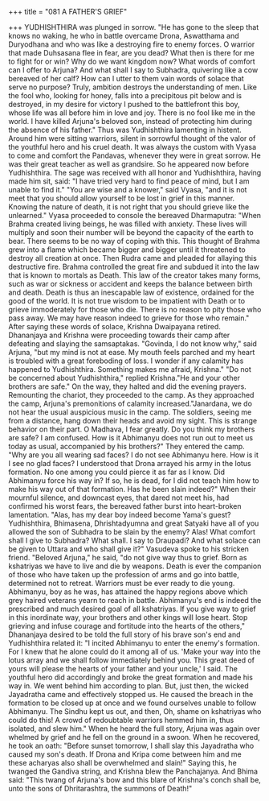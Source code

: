 +++
title = "081 A FATHER'S GRIEF"

+++
YUDHISHTHIRA
was
plunged
in
sorrow. "He has gone to the sleep that
knows no waking, he who in battle
overcame
Drona,
Aswatthama
and
Duryodhana and who was like a
destroying fire to enemy forces. O warrior
that made Duhsasana flee in fear, are you
dead? What then is there for me to fight
for or win? Why do we want kingdom
now? What words of comfort can I offer
to Arjuna? And what shall I say to
Subhadra, quivering like a cow bereaved
of her calf? How can I utter to them vain
words of solace that serve no purpose?
Truly,
ambition
destroys
the
understanding of men. Like the fool who,
looking for honey, falls into a precipitous
pit below and is destroyed, in my desire
for victory I pushed to the battlefront this
boy, whose life was all before him in love
and joy. There is no fool like me in the
world. I have killed Arjuna's beloved son,
instead of protecting him during the
absence of his father."
Thus was Yudhishthira lamenting in
histent. Around him were sitting warriors,
silent in sorrowful thought of the valor of
the youthful hero and his cruel death. It
was always the custom with Vyasa to
come and comfort the Pandavas,
whenever they were in great sorrow.
He was their great teacher as well as
grandsire. So he appeared now before
Yudhishthira. The sage was received with
all honor and Yudhishthira, having made
him sit, said: "I have tried very hard to
find peace of mind, but I am unable to
find it."
"You are wise and a knower," said Vyasa,
"and it is not meet that you should allow
yourself to be lost in grief in this manner.
Knowing the nature of death, it is not right
that you should grieve like the unlearned."
Vyasa proceeded to console the bereaved
Dharmaputra: "When Brahma created
living beings, he was filled with anxiety.
These lives will multiply and soon their
number will be beyond the capacity of the
earth to bear. There seems to be no way of
coping with this. This thought of Brahma
grew into a flame which became bigger
and bigger until it threatened to destroy all
creation at once. Then Rudra came and
pleaded for allaying this destructive fire.
Brahma controlled the great fire and
subdued it into the law that is known to
mortals as Death. This law of the creator
takes many forms, such as war or sickness
or accident and keeps the balance between
birth and death. Death is thus an
inescapable law of existence, ordained for
the good of the world. It is not true
wisdom to be impatient with Death or to
grieve immoderately for those who die.
There is no reason to pity those who pass
away. We may have reason indeed to
grieve for those who remain." After
saying these words of solace, Krishna
Dwaipayana retired.
Dhananjaya and Krishna were proceeding
towards their camp after defeating and
slaying the samsaptakas.
"Govinda, I do not know why," said
Arjuna, "but my mind is not at ease. My
mouth feels parched and my heart is
troubled with a great foreboding of loss. I
wonder if any calamity has happened to
Yudhishthira.
Something
makes
me
afraid, Krishna."
"Do
not
be
concerned
about
Yudhishthira," replied Krishna."He and
your other brothers are safe." On the way,
they halted and did the evening prayers.
Remounting the chariot, they proceeded to
the camp. As they approached the camp,
Arjuna's
premonitions
of
calamity
increased."Janardana, we do not hear the usual
auspicious music in the camp. The
soldiers, seeing me from a distance, hang
down their heads and avoid my sight. This
is strange behavior on their part. O
Madhava, I fear greatly. Do you think my
brothers are safe? I am confused. How is
it Abhimanyu does not run out to meet us
today as usual, accompanied by his
brothers?"
They entered the camp.
"Why are you all wearing sad faces? I do
not see Abhimanyu here. How is it I see
no glad faces? I understood that Drona
arrayed his army in the lotus formation.
No one among you could pierce it as far
as I know. Did Abhimanyu force his way
in? If so, he is dead, for I did not teach
him how to make his way out of that
formation. Has he been slain indeed?"
When their mournful silence, and
downcast eyes, that dared not meet his,
had confirmed his worst fears, the
bereaved father burst into heart-broken
lamentation.
"Alas, has my dear boy indeed become
Yama's guest? Yudhishthira, Bhimasena,
Dhrishtadyumna and great Satyaki have
all of you allowed the son of Subhadra to
be slain by the enemy? Alas! What
comfort shall I give to Subhadra? What
shall. I say to Draupadi? And what solace
can be given to Uttara and who shall give
it?"
Vasudeva spoke to his stricken friend.
"Beloved Arjuna," he said, "do not give
way thus to grief. Born as kshatriyas we
have to live and die by weapons. Death is
ever the companion of those who have
taken up the profession of arms and go
into battle, determined not to retreat.
Warriors must be ever ready to die young.
Abhimanyu, boy as he was, has attained
the happy regions above which grey
haired veterans yearn to reach in battle.
Abhimanyu's end is indeed the prescribed
and much desired goal of all kshatriyas. If
you give way to grief in this inordinate
way, your brothers and other kings will
lose heart. Stop grieving and infuse
courage and fortitude into the hearts of the
others,"
Dhananjaya desired to be told the full
story of his brave son's end and
Yudhishthira
related
it:
"I
incited
Abhimanyu
to enter the enemy's
formation. For I knew that he alone could
do it among all of us. 'Make your way into
the lotus array and we shall follow
immediately behind you. This great deed
of yours will please the hearts of your
father and your uncle,' I said. The youthful
hero did accordingly and broke the great
formation and made his way in. We went
behind him according to plan. But, just
then, the wicked Jayadratha came and
effectively stopped us. He caused the
breach in the formation to be closed up at
once and we found ourselves unable to
follow Abhimanyu. The Sindhu kept us
out, and then, Oh, shame on kshatriyas
who could do this! A crowd of
redoubtable warriors hemmed him in, thus
isolated, and slew him."
When he heard the full story, Arjuna was
again over whelmed by grief and he fell
on the ground in a swoon.
When he recovered, he took an oath:
"Before sunset tomorrow, I shall slay this
Jayadratha who caused my son's death. If
Drona and Kripa come between him and
me these acharyas also shall be
overwhelmed and slain!"
Saying this, he twanged the Gandiva
string, and Krishna blew the Panchajanya.
And Bhima said:
"This twang of Arjuna's bow and this
blare of Krishna's conch shall be, unto the
sons of Dhritarashtra, the summons of
Death!"